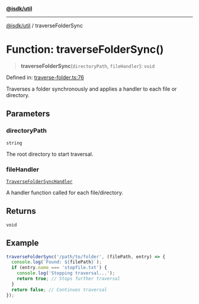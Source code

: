 [**@isdk/util**](../README.md)

***

[@isdk/util](../globals.md) / traverseFolderSync

# Function: traverseFolderSync()

> **traverseFolderSync**(`directoryPath`, `fileHandler`): `void`

Defined in: [traverse-folder.ts:76](https://github.com/isdk/util.js/blob/37cf8e647afe115375188dc281429b45345985c4/src/traverse-folder.ts#L76)

Traverses a folder synchronously and applies a handler to each file or directory.

## Parameters

### directoryPath

`string`

The root directory to start traversal.

### fileHandler

[`TraverseFolderSyncHandler`](../type-aliases/TraverseFolderSyncHandler.md)

A handler function called for each file/directory.

## Returns

`void`

## Example

```typescript
traverseFolderSync('/path/to/folder', (filePath, entry) => {
  console.log(`Found: ${filePath}`);
  if (entry.name === 'stopfile.txt') {
    console.log('Stopping traversal...');
    return true; // Stops further traversal
  }
  return false; // Continues traversal
});
```
